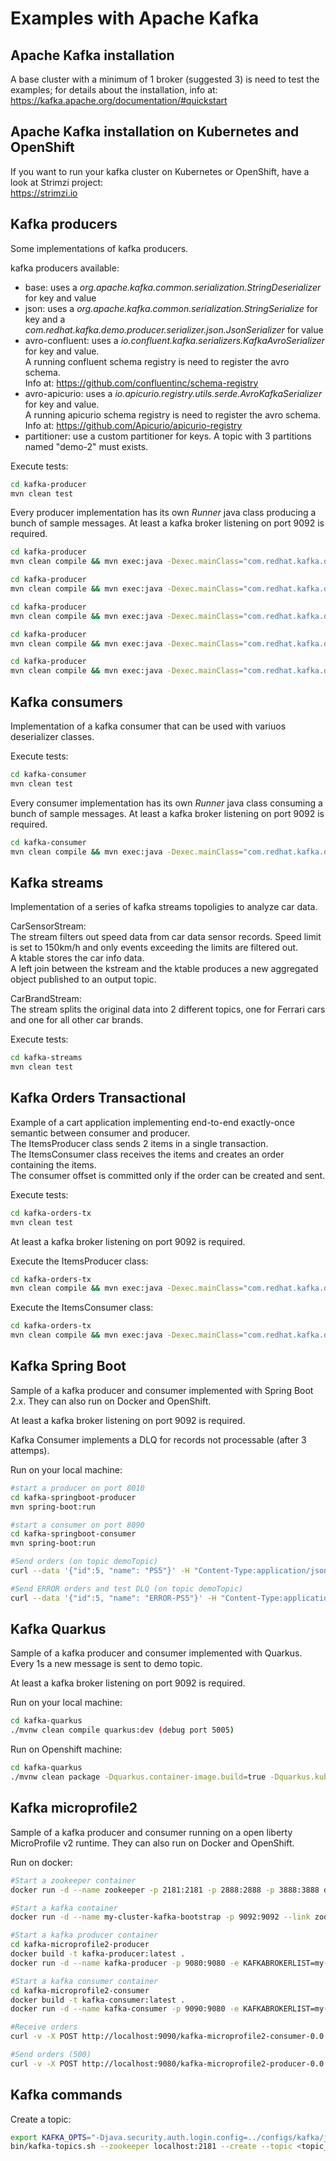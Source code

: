 # Examples with Apache Kafka

## Apache Kafka installation

A base cluster with a minimum of 1 broker (suggested 3) is need to test the examples; for details about the installation, info at:  
<https://kafka.apache.org/documentation/#quickstart>

## Apache Kafka installation on Kubernetes and OpenShift

If you want to run your kafka cluster on Kubernetes or OpenShift, have a look at Strimzi project:  
<https://strimzi.io>

## Kafka producers

Some implementations of kafka producers.

kafka producers available:

- base: uses a *org.apache.kafka.common.serialization.StringDeserializer* for key and value
- json: uses a *org.apache.kafka.common.serialization.StringSerialize* for key and a *com.redhat.kafka.demo.producer.serializer.json.JsonSerializer* for value
- avro-confluent: uses a *io.confluent.kafka.serializers.KafkaAvroSerializer* for key and value.  
A running confluent schema registry is need to register the avro schema.  
Info at: <https://github.com/confluentinc/schema-registry>
- avro-apicurio: uses a *io.apicurio.registry.utils.serde.AvroKafkaSerializer* for key and value.  
A running apicurio schema registry is need to register the avro schema.  
Info at: <https://github.com/Apicurio/apicurio-registry>
- partitioner: use a custom partitioner for keys.
A topic with 3 partitions named "demo-2" must exists.

Execute tests:

```bash
cd kafka-producer
mvn clean test
```

Every producer implementation has its own *Runner* java class producing a bunch of sample messages.
At least a kafka broker listening on port 9092 is required.

```bash
cd kafka-producer
mvn clean compile && mvn exec:java -Dexec.mainClass="com.redhat.kafka.demo.producer.serializer.base.Runner"
```

```bash
cd kafka-producer
mvn clean compile && mvn exec:java -Dexec.mainClass="com.redhat.kafka.demo.producer.serializer.json.Runner"
```

```bash
cd kafka-producer
mvn clean compile && mvn exec:java -Dexec.mainClass="com.redhat.kafka.demo.producer.serializer.avro.RunnerConfluent"
```

```bash
cd kafka-producer
mvn clean compile && mvn exec:java -Dexec.mainClass="com.redhat.kafka.demo.producer.serializer.avro.RunnerApicurio"
```

```bash
cd kafka-producer
mvn clean compile && mvn exec:java -Dexec.mainClass="com.redhat.kafka.demo.producer.partitioner.custom.Runner"
```

## Kafka consumers

Implementation of a kafka consumer that can be used with variuos deserializer classes.

Execute tests:

```bash
cd kafka-consumer
mvn clean test
```

Every consumer implementation has its own *Runner* java class consuming a bunch of sample messages.
At least a kafka broker listening on port 9092 is required.

```bash
cd kafka-consumer
mvn clean compile && mvn exec:java -Dexec.mainClass="com.redhat.kafka.demo.consumer.base.Runner"
```

## Kafka streams

Implementation of a series of kafka streams topoligies to analyze car data.  

CarSensorStream:  
The stream filters out speed data from car data sensor records. Speed limit is set to 150km/h and only events exceeding the limits are filtered out.  
A ktable stores the car info data.  
A left join between the kstream and the ktable produces a new aggregated object published to an output topic.

CarBrandStream:  
The stream splits the original data into 2 different topics, one for Ferrari cars and one for all other car brands.

Execute tests:

```bash
cd kafka-streams
mvn clean test
```

## Kafka Orders Transactional

Example of a cart application implementing end-to-end exactly-once semantic between consumer and producer.  
The ItemsProducer class sends 2 items in a single transaction.  
The ItemsConsumer class receives the items and creates an order containing the items.  
The consumer offset is committed only if the order can be created and sent.

Execute tests:

```bash
cd kafka-orders-tx
mvn clean test
```

At least a kafka broker listening on port 9092 is required.

Execute the ItemsProducer class:  

```bash
cd kafka-orders-tx
mvn clean compile && mvn exec:java -Dexec.mainClass="com.redhat.kafka.demo.orders.ItemsProducer"
```

Execute the ItemsConsumer class:  

```bash
cd kafka-orders-tx
mvn clean compile && mvn exec:java -Dexec.mainClass="com.redhat.kafka.demo.orders.ItemsConsumer"
```

## Kafka Spring Boot

Sample of a kafka producer and consumer implemented with Spring Boot 2.x.
They can also run on Docker and OpenShift.

At least a kafka broker listening on port 9092 is required.

Kafka Consumer implements a DLQ for records not processable (after 3 attemps).

Run on your local machine:  

```bash
#start a producer on port 8010
cd kafka-springboot-producer
mvn spring-boot:run

#start a consumer on port 8090
cd kafka-springboot-consumer
mvn spring-boot:run

#Send orders (on topic demoTopic)
curl --data '{"id":5, "name": "PS5"}' -H "Content-Type:application/json" http://localhost:8010/api/order

#Send ERROR orders and test DLQ (on topic demoTopic)
curl --data '{"id":5, "name": "ERROR-PS5"}' -H "Content-Type:application/json" http://localhost:8010/api/order
```

## Kafka Quarkus

Sample of a kafka producer and consumer implemented with Quarkus.
Every 1s a new message is sent to demo topic.

At least a kafka broker listening on port 9092 is required.

Run on your local machine:  

```bash
cd kafka-quarkus
./mvnw clean compile quarkus:dev (debug port 5005)
```

Run on Openshift machine:  

```bash
cd kafka-quarkus
./mvnw clean package -Dquarkus.container-image.build=true -Dquarkus.kubernetes.deploy=true
```

## Kafka microprofile2

Sample of a kafka producer and consumer running on a open liberty MicroProfile v2 runtime.
They can also run on Docker and OpenShift.

Run on docker:  

```bash
#Start a zookeeper container
docker run -d --name zookeeper -p 2181:2181 -p 2888:2888 -p 3888:3888 debezium/zookeeper

#Start a kafka container
docker run -d --name my-cluster-kafka-bootstrap -p 9092:9092 --link zookeeper:zookeeper debezium/kafka

#Start a kafka producer container
cd kafka-microprofile2-producer
docker build -t kafka-producer:latest .
docker run -d --name kafka-producer -p 9080:9080 -e KAFKABROKERLIST=my-cluster-kafka-bootstrap:9092 --link my-cluster-kafka-bootstrap:my-cluster-kafka-bootstrap kafka-producer:latest

#Start a kafka consumer container
cd kafka-microprofile2-consumer
docker build -t kafka-consumer:latest .
docker run -d --name kafka-consumer -p 9090:9080 -e KAFKABROKERLIST=my-cluster-kafka-bootstrap:9092 --link my-cluster-kafka-bootstrap:my-cluster-kafka-bootstrap kafka-consumer:latest

#Receive orders
curl -v -X POST http://localhost:9090/kafka-microprofile2-consumer-0.0.1-SNAPSHOT/order

#Send orders (500)
curl -v -X POST http://localhost:9080/kafka-microprofile2-producer-0.0.1-SNAPSHOT/order
```

## Kafka commands

Create a topic:  

```bash
export KAFKA_OPTS="-Djava.security.auth.login.config=../configs/kafka/jaas.config"
bin/kafka-topics.sh --zookeeper localhost:2181 --create --topic <topic_name> --partitions <number> --replication-factor <number>
```
